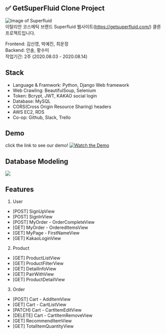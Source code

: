 ## ✅ GetSuperFluid Clone Project

![Image of Superfluid](https://media.vlpt.us/images/ifyouseeksoomi/post/6d5bccf7-1bcb-4a0e-8e04-ef6be2ce69e2/%E1%84%87%E1%85%B3%E1%86%AF%E1%84%85%E1%85%A9%E1%84%80%E1%85%B3%E1%84%8B%E1%85%B5%E1%84%86%E1%85%B5%E1%84%8C%E1%85%B5.png) <br>
이탈리안 코스메틱 브랜드 Superfluid 웹사이트(https://getsuperfluid.com/) 클론 프로젝트입니다. <br>

Frontend: 김신영, 박예진, 최운정 <br>
Backend: 안솔, 황수미 <br>
작업기간: 2주 (2020.08.03 - 2020.08.14) <br>

## Stack
- Language & Framwork: Python, Django Web framework
- Web Crawling: BeautifulSoup, Selenium
- Token: Bcrypt, JWT, KAKAO social login
- Database: MySQL
- CORS(Cross Origin Resource Sharing) headers
- AWS EC2, RDS
- Co-op: Github, Slack, Trello

## Demo
click the link to see our demo!
[![Watch the Demo](https://youtu.be/Ivby98Jlefk)](https://www.youtube.com/embed/Ivby98Jlefk)

## Database Modeling
<img src="https://media.vlpt.us/images/ifyouseeksoomi/post/43875543-3e77-48ce-9ca0-cdf76375b90a/%E1%84%89%E1%85%B3%E1%84%8F%E1%85%B3%E1%84%85%E1%85%B5%E1%86%AB%E1%84%89%E1%85%A3%E1%86%BA%202020-09-14%20%E1%84%8B%E1%85%A9%E1%84%8C%E1%85%A5%E1%86%AB%2011.40.38.png">

## Features
1. User
- [POST] SignUpView
- [POST] SignInView
- [POST] MyOrder - OrderCompleteView
- [GET] MyOrder - OrderedItemsView
- [GET] MyPage - FirstNameView
- [GET] KakaoLoginView

2. Product
- [GET] ProductListView
- [GET] ProductFilterView
- [GET] DetailInfoView
- [GET] PairWithView
- [GET] ProductDetailView

3. Order
- [POST] Cart - AddItemView
- [GET] Cart - CartListView
- [PATCH] Cart - CartItemEditView
- [DELETE] Cart - CartItemRemoveView
- [GET] RecommendItemView
- [GET] TotalItemQuantityView

